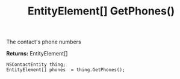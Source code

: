 ﻿---
uid: crmscript_ref_NSContactEntity_GetPhones
title: EntityElement[] GetPhones()
intellisense: NSContactEntity.GetPhones
keywords: NSContactEntity, GetPhones
so.topic: reference
---

The contact's phone numbers

**Returns:** EntityElement[]


```crmscript
NSContactEntity thing;
EntityElement[] phones  = thing.GetPhones();
```


